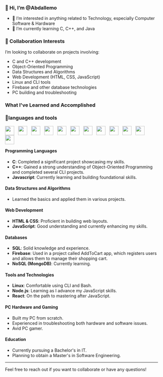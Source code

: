 ### 👋 Hi, I’m @Abdallemo

- 👀 I’m interested in anything related to Technology, especially Computer Software & Hardware
- 🌱 I’m currently learning C, C++, and Java

### 💞️ Collaboration Interests
I’m looking to collaborate on projects involving:

- C and C++ development
- Object-Oriented Programming
- Data Structures and Algorithms
- Web Development (HTML, CSS, JavaScript)
- Linux and CLI tools
- Firebase and other database technologies
- PC building and troubleshooting
  

### What I've Learned and Accomplished
### 🧰languages and tools

<img src="https://cdn.jsdelivr.net/gh/devicons/devicon@latest/icons/javascript/javascript-original.svg" width="30px" style="padding-right:10px;" align="left"/>
<img src="https://cdn.jsdelivr.net/gh/devicons/devicon@latest/icons/cplusplus/cplusplus-original.svg" width="30px" style="padding-right:10px;" align="left" />
<img src="https://cdn.jsdelivr.net/gh/devicons/devicon@latest/icons/c/c-original.svg" width="30px" style="padding-right:10px;" align="left" /> 
<img src="https://cdn.jsdelivr.net/gh/devicons/devicon@latest/icons/html5/html5-original.svg" width="30px" style="padding-right:10px;" align="left" /> 
<img src="https://cdn.jsdelivr.net/gh/devicons/devicon@latest/icons/css3/css3-original.svg" width="30px" style="padding-right:10px;" align="left" />  
<img src="https://cdn.jsdelivr.net/gh/devicons/devicon@latest/icons/bash/bash-original.svg" width="30px" style="padding-right:10px;" align="left" /> 
<img src="https://cdn.jsdelivr.net/gh/devicons/devicon@latest/icons/react/react-original-wordmark.svg" width="30px" style="padding-right:10px;" align="left" />
<img src="https://cdn.jsdelivr.net/gh/devicons/devicon@latest/icons/linux/linux-original.svg" width="30px" style="padding-right:10px;" align="left" />
<img src="https://cdn.jsdelivr.net/gh/devicons/devicon@latest/icons/java/java-original-wordmark.svg" width="30px" style="padding-right:10px;" align="left" />
<img src="https://cdn.jsdelivr.net/gh/devicons/devicon@latest/icons/firebase/firebase-original-wordmark.svg" width="30px" style="padding-right:10px;" align="left" />
<img src="https://cdn.jsdelivr.net/gh/devicons/devicon@latest/icons/mongodb/mongodb-original.svg" width="30px" style="padding-right:40px;" align="left" />
<img src="https://cdn.jsdelivr.net/gh/devicons/devicon@latest/icons/python/python-original.svg" width="30px" style="padding-right:10px;" align="left" />      
<br>
<br>

# 
          
          
          
          
#### Programming Languages
- **C**: Completed a significant project showcasing my skills.
- **C++**: Gained a strong understanding of Object-Oriented Programming and completed several CLI projects.
- **Javascript**: Currently learning and building foundational skills.

#### Data Structures and Algorithms
- Learned the basics and applied them in various projects.

#### Web Development
- **HTML & CSS**: Proficient in building web layouts.
- **JavaScript**: Good understanding and currently enhancing my skills.

#### Databases
- **SQL**: Solid knowledge and experience.
- **Firebase**: Used in a project called AddToCart app, which registers users and allows them to manage their shopping cart.
- **NoSQL (MongoDB)**: Currently learning.

#### Tools and Technologies
- **Linux**: Comfortable using CLI and Bash.
- **Node.js**: Learning as I advance my JavaScript skills.
- **React**: On the path to mastering after JavaScript.

#### PC Hardware and Gaming
- Built my PC from scratch.
- Experienced in troubleshooting both hardware and software issues.
- Avid PC gamer.

#### Education
- Currently pursuing a Bachelor's in IT.
- Planning to obtain a Master's in Software Engineering.

---

Feel free to reach out if you want to collaborate or have any questions!

